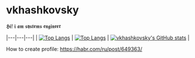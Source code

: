 # vkhashkovsky
𝕳𝖎! 𝖎 𝖆𝖒 𝖘𝖞𝖘𝖙𝖊𝖒𝖘 𝖊𝖓𝖌𝖎𝖓𝖊𝖊𝖗



|---|---|---|
| [![Top Langs](https://github-readme-stats.vercel.app/api/top-langs/?username=vkhashkovsky&layout=compact)](https://github.com/vkhashkovsky/gpdb)  |  [![Top Langs](https://github-readme-stats.vercel.app/api/top-langs/?username=vkhashkovsky)](https://github.com/vkhashkovsky/gpdb) | [![vkhashkovsky's GitHub stats](https://github-readme-stats.vercel.app/api?username=vkhashkovsky)](https://github.com/vkhashkovsky/gpdb)  |


How to create profile: https://habr.com/ru/post/649363/

